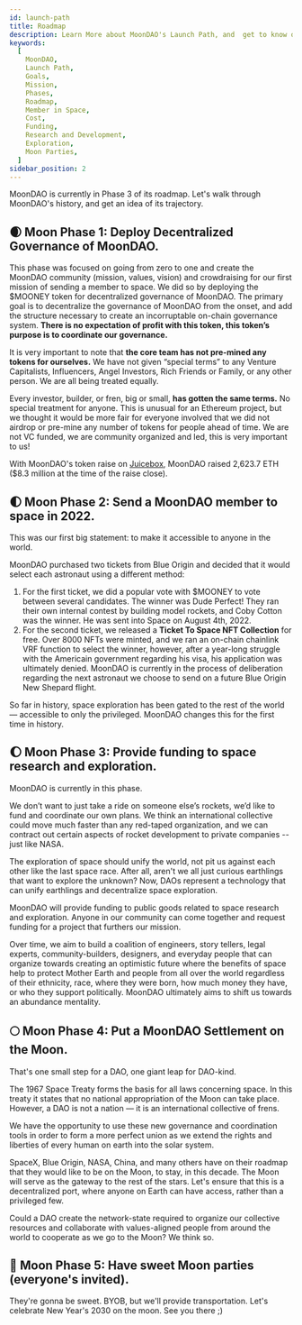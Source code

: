 ```yaml
---
id: launch-path
title: Roadmap
description: Learn More about MoonDAO's Launch Path, and  get to know our Mission.
keywords:
  [
    MoonDAO,
    Launch Path,
    Goals,
    Mission,
    Phases,
    Roadmap,
    Member in Space,
    Cost,
    Funding,
    Research and Development,
    Exploration,
    Moon Parties,
  ]
sidebar_position: 2
---
```


MoonDAO is currently in Phase 3 of its roadmap. Let's walk through MoonDAO's history, and get an idea of its trajectory.

## 🌒 Moon Phase 1: Deploy Decentralized Governance of MoonDAO.

This phase was focused on going from zero to one and create the MoonDAO community (mission, values, vision) and crowdraising for our first mission of sending a member to space. We did so by deploying the $MOONEY token for decentralized governance of MoonDAO. The primary goal is to decentralize the governance of MoonDAO from the onset, and add the structure necessary to create an incorruptable on-chain governance system. **There is no expectation of profit with this token, this token’s purpose is to coordinate our governance.**

It is very important to note that **the core team has not pre-mined any tokens for ourselves.** We have not given “special terms” to any Venture Capitalists, Influencers, Angel Investors, Rich Friends or Family, or any other person. We are all being treated equally.

Every investor, builder, or fren, big or small, **has gotten the same terms.** No special treatment for anyone. This is unusual for an Ethereum project, but we thought it would be more fair for everyone involved that we did not airdrop or pre-mine any number of tokens for people ahead of time. We are not VC funded, we are community organized and led, this is very important to us!

With MoonDAO's token raise on [Juicebox](https://juicebox.money/#/p/moondao), MoonDAO raised 2,623.7 ETH ($8.3 million at the time of the raise close).

## 🌓 Moon Phase 2: Send a MoonDAO member to space in 2022.

This was our first big statement: to make it accessible to anyone in the world.

MoonDAO purchased two tickets from Blue Origin and decided that it would select each astronaut using a different method:

1. For the first ticket, we did a popular vote with $MOONEY to vote between several candidates. The winner was Dude Perfect! They ran their own internal contest by building model rockets, and Coby Cotton was the winner. He was sent into Space on August 4th, 2022.
2. For the second ticket, we released a **Ticket To Space NFT Collection** for free. Over 8000 NFTs were minted, and we ran an on-chain chainlink VRF function to select the winner, however, after a year-long struggle with the Americain government regarding his visa, his application was ultimately denied. MoonDAO is currently in the process of deliberation regarding the next astronaut we choose to send on a future Blue Origin New Shepard flight.

So far in history, space exploration has been gated to the rest of the world — accessible to only the privileged. MoonDAO changes this for the first time in history.

## 🌔 Moon Phase 3: Provide funding to space research and exploration.

MoonDAO is currently in this phase.

We don’t want to just take a ride on someone else’s rockets, we’d like to fund and coordinate our own plans. We think an international collective could move much faster than any red-taped organization, and we can contract out certain aspects of rocket development to private companies -- just like NASA.

The exploration of space should unify the world, not pit us against each other like the last space race. After all, aren't we all just curious earthlings that want to explore the unknown? Now, DAOs represent a technology that can unify earthlings and decentralize space exploration.

MoonDAO will provide funding to public goods related to space research and exploration. Anyone in our community can come together and request funding for a project that furthers our mission. 

Over time, we aim to build a coalition of engineers, story tellers, legal experts, community-builders, designers, and everyday people that can organize towards creating an optimistic future where the benefits of space help to protect Mother Earth and people from all over the world regardless of their ethnicity, race, where they were born, how much money they have, or who they support politically. MoonDAO ultimately aims to shift us towards an abundance mentality.


## 🌕 Moon Phase 4: Put a MoonDAO Settlement on the Moon.

That's one small step for a DAO, one giant leap for DAO-kind.

The 1967 Space Treaty forms the basis for all laws concerning space. In this treaty it states that no national appropriation of the Moon can take place. However, a DAO is not a nation — it is an international collective of frens.

We have the opportunity to use these new governance and coordination tools in order to form a more perfect union as we extend the rights and liberties of every human on earth into the solar system.

SpaceX, Blue Origin, NASA, China, and many others have on their roadmap that they would like to be on the Moon, to stay, in this decade. The Moon will serve as the gateway to the rest of the stars. Let's ensure that this is a decentralized port, where anyone on Earth can have access, rather than a privileged few.

Could a DAO create the network-state required to organize our collective resources and collaborate with values-aligned people from around the world to cooperate as we go to the Moon? We think so.

## 🌝 Moon Phase 5: Have sweet Moon parties (everyone's invited).

They're gonna be sweet. BYOB, but we'll provide transportation. Let's celebrate New Year's 2030 on the moon. See you there ;)
